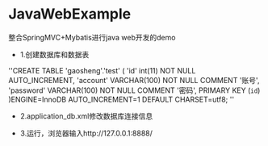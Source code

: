 # JavaWebExample
整合SpringMVC+Mybatis进行java web开发的demo

* 1.创建数据库和数据表

''CREATE TABLE 'gaosheng'.'test' (
  'id' int(11) NOT NULL AUTO_INCREMENT,
  'account' VARCHAR(100) NOT NULL COMMENT '账号',
  'password' VARCHAR(100) NOT NULL COMMENT '密码',
  PRIMARY KEY (`id`)
)ENGINE=InnoDB AUTO_INCREMENT=1 DEFAULT CHARSET=utf8;
''

* 2.application_db.xml修改数据库连接信息

* 3.运行，浏览器输入http://127.0.0.1:8888/
